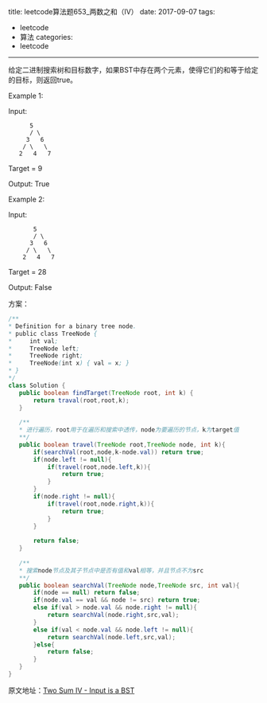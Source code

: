 title: leetcode算法题653_两数之和（IV）
date: 2017-09-07
tags:
 - leetcode
 - 算法
categories:
 - leetcode

---

给定二进制搜索树和目标数字，如果BST中存在两个元素，使得它们的和等于给定的目标，则返回true。

Example 1:

Input:
        
          5
          / \
         3   6
        / \   \
       2   4   7


Target = 9

Output: True

Example 2:


Input: 
            
           5
           / \
          3   6
         / \   \
        2   4   7


Target = 28

Output: False

<!-- more -->


方案：

 ```java
 /**
 * Definition for a binary tree node.
 * public class TreeNode {
 *     int val;
 *     TreeNode left;
 *     TreeNode right;
 *     TreeNode(int x) { val = x; }
 * }
 */
class Solution {
    public boolean findTarget(TreeNode root, int k) {
        return traval(root,root,k);
    }
    
    /**
    * 进行遍历，root用于在遍历和搜索中透传，node为要遍历的节点，k为target值
    **/
    public boolean travel(TreeNode root,TreeNode node, int k){
        if(searchVal(root,node,k-node.val)) return true;
        if(node.left != null){
            if(travel(root,node.left,k)){
                return true;
            }
        }
        if(node.right != null){
            if(travel(root,node.right,k)){
                return true;
            }
        }
        
        return false;
    }
    
    /**
    * 搜索node节点及其子节点中是否有值和val相等，并且节点不为src
    **/
    public boolean searchVal(TreeNode node,TreeNode src, int val){
        if(node == null) return false;
        if(node.val == val && node != src) return true;
        else if(val > node.val && node.right != null){
            return searchVal(node.right,src,val);
        }
        else if(val < node.val && node.left != null){
            return searchVal(node.left,src,val);
        }else{
            return false;
        }
    }
}
 ```

 原文地址：[Two Sum IV - Input is a BST](https://leetcode.com/problems/two-sum-iv-input-is-a-bst/description/)